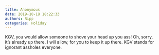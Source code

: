```yaml
---
title: Anonymous
date: 2019-10-18 18:22:33
authors: Ripp
categories: Holiday
---
```


 KGV, you would allow  someone to shove your head up you ass!  Oh, sorry, it’s already up there. I will allow, for  you to keep it up there. KGV stands for ignorant assholes everyone.